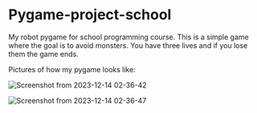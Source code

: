 # Pygame-project-school
My robot pygame for school programming course. This is a simple game where the goal is to avoid monsters. You have three lives and if you lose them the game ends. 

Pictures of how my pygame looks like:

![Screenshot from 2023-12-14 02-36-42](https://github.com/ingann/Pygame-project-school/assets/102171437/5b6db8eb-ec0b-4c36-80d2-6e714fdfb2a4)

![Screenshot from 2023-12-14 02-36-47](https://github.com/ingann/Pygame-project-school/assets/102171437/97985dc7-ef4b-4a1a-9e69-8bbb57704958)
